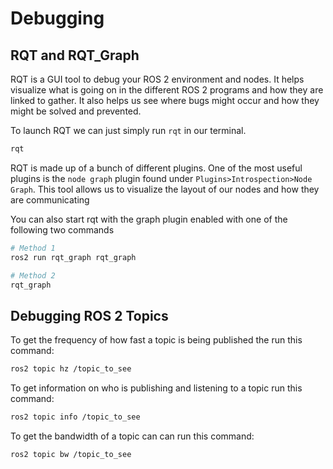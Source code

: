 # Debugging
## RQT and RQT_Graph
RQT is a GUI tool to debug your ROS 2 environment and nodes. It helps visualize what is going on in the different ROS 2 programs and how they are linked to gather. It also helps us see where bugs might occur and how they might be solved and prevented.

To launch RQT we can just simply run `rqt` in our terminal.

```bash
rqt
```

RQT is made up of a bunch of different plugins. One of the most useful plugins is the `node graph` plugin found under `Plugins>Introspection>Node Graph`. This tool allows us to visualize the layout of our nodes and how they are communicating

You can also start rqt with the graph plugin enabled with one of the following two commands
```bash
# Method 1
ros2 run rqt_graph rqt_graph

# Method 2
rqt_graph
```

## Debugging ROS 2 Topics
To get the frequency of how fast a topic is being published the run this command:
```bash
ros2 topic hz /topic_to_see
```

To get information on who is publishing and listening to a topic run this command:
```bash
ros2 topic info /topic_to_see
```

To get the bandwidth of a topic can can run this command:
```bash
ros2 topic bw /topic_to_see
```


